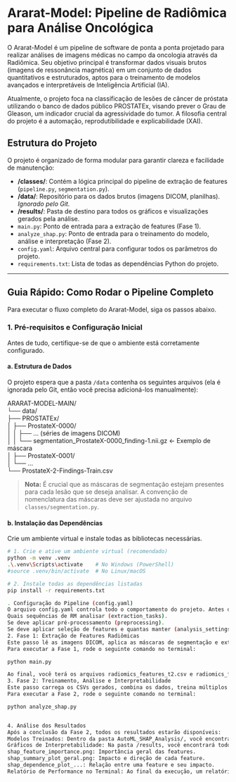# Ararat-Model: Pipeline de Radiômica para Análise Oncológica

O Ararat-Model é um pipeline de software de ponta a ponta projetado para realizar análises de imagens médicas no campo da oncologia através da Radiômica. Seu objetivo principal é transformar dados visuais brutos (imagens de ressonância magnética) em um conjunto de dados quantitativos e estruturados, aptos para o treinamento de modelos avançados e interpretáveis de Inteligência Artificial (IA).

Atualmente, o projeto foca na classificação de lesões de câncer de próstata utilizando o banco de dados público PROSTATEx, visando prever o Grau de Gleason, um indicador crucial da agressividade do tumor. A filosofia central do projeto é a automação, reprodutibilidade e explicabilidade (XAI).

## Estrutura do Projeto

O projeto é organizado de forma modular para garantir clareza e facilidade de manutenção:

-   **/classes/**: Contém a lógica principal do pipeline de extração de features (`pipeline.py`, `segmentation.py`).
-   **/data/**: Repositório para os dados brutos (imagens DICOM, planilhas). *Ignorado pelo Git.*
-   **/results/**: Pasta de destino para todos os gráficos e visualizações gerados pela análise.
-   `main.py`: Ponto de entrada para a extração de features (Fase 1).
-   `analyze_shap.py`: Ponto de entrada para o treinamento do modelo, análise e interpretação (Fase 2).
-   `config.yaml`: Arquivo central para configurar todos os parâmetros do projeto.
-   `requirements.txt`: Lista de todas as dependências Python do projeto.

---

## Guia Rápido: Como Rodar o Pipeline Completo

Para executar o fluxo completo do Ararat-Model, siga os passos abaixo.

### 1. Pré-requisitos e Configuração Inicial

Antes de tudo, certifique-se de que o ambiente está corretamente configurado.

#### a. Estrutura de Dados
O projeto espera que a pasta `/data` contenha os seguintes arquivos (ela é ignorada pelo Git, então você precisa adicioná-los manualmente):

ARARAT-MODEL-MAIN/ <br>
└── data/ <br>
├── PROSTATEx/ <br>
│ ├── ProstateX-0000/ <br>
│ │ ├── ... (séries de imagens DICOM) <br>
│ │ └── segmentation_ProstateX-0000_finding-1.nii.gz <- Exemplo de máscara <br>
│ ├── ProstateX-0001/ <br>
│ └── ... <br>
└── ProstateX-2-Findings-Train.csv <br>

> **Nota:** É crucial que as máscaras de segmentação estejam presentes para cada lesão que se deseja analisar. A convenção de nomenclatura das máscaras deve ser ajustada no arquivo `classes/segmentation.py`.

#### b. Instalação das Dependências
Crie um ambiente virtual e instale todas as bibliotecas necessárias.

```bash
# 1. Crie e ative um ambiente virtual (recomendado)
python -m venv .venv
.\.venv\Scripts\activate    # No Windows (PowerShell)
#source .venv/bin/activate  # No Linux/macOS

# 2. Instale todas as dependências listadas
pip install -r requirements.txt

. Configuração do Pipeline (config.yaml)
O arquivo config.yaml controla todo o comportamento do projeto. Antes de executar, você pode revisar e ajustar parâmetros como:
Quais sequências de RM analisar (extraction_tasks).
Se deve aplicar pré-processamento (preprocessing).
Se deve aplicar seleção de features e quantas manter (analysis_settings).
2. Fase 1: Extração de Features Radiômicas
Este passo lê as imagens DICOM, aplica as máscaras de segmentação e extrai mais de 100 features radiômicas para cada lesão, salvando-as em arquivos CSV.
Para executar a Fase 1, rode o seguinte comando no terminal:

python main.py

Ao final, você terá os arquivos radiomics_features_t2.csv e radiomics_features_adc.csv (ou outros, conforme configurado) na raiz do projeto.
3. Fase 2: Treinamento, Análise e Interpretabilidade
Este passo carrega os CSVs gerados, combina os dados, treina múltiplos modelos de machine learning usando AutoML, e realiza uma análise de interpretabilidade profunda com SHAP.
Para executar a Fase 2, rode o seguinte comando no terminal:

python analyze_shap.py


4. Análise dos Resultados
Após a conclusão da Fase 2, todos os resultados estarão disponíveis:
Modelos Treinados: Dentro da pasta AutoML_SHAP_Analysis/, você encontrará uma pasta para cada modelo treinado, contendo os artefatos do modelo, o leaderboard de performance, etc.
Gráficos de Interpretabilidade: Na pasta /results, você encontrará todos os gráficos SHAP gerados, como:
shap_feature_importance.png: Importância geral das features.
shap_summary_plot_geral.png: Impacto e direção de cada feature.
shap_dependence_plot_...: Relação entre uma feature e seu impacto.
Relatório de Performance no Terminal: Ao final da execução, um relatório detalhado com a acurácia, AUC, precision e recall (calculados com validação cruzada por paciente) será exibido diretamente no terminal.